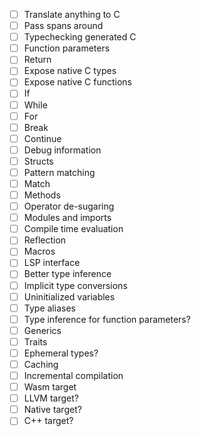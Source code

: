 - [ ] Translate anything to C
- [ ] Pass spans around
- [ ] Typechecking generated C
- [ ] Function parameters
- [ ] Return
- [ ] Expose native C types
- [ ] Expose native C functions
- [ ] If
- [ ] While
- [ ] For
- [ ] Break
- [ ] Continue
- [ ] Debug information
- [ ] Structs
- [ ] Pattern matching
- [ ] Match
- [ ] Methods
- [ ] Operator de-sugaring
- [ ] Modules and imports
- [ ] Compile time evaluation
- [ ] Reflection
- [ ] Macros
- [ ] LSP interface
- [ ] Better type inference
- [ ] Implicit type conversions
- [ ] Uninitialized variables
- [ ] Type aliases
- [ ] Type inference for function parameters?
- [ ] Generics
- [ ] Traits
- [ ] Ephemeral types?
- [ ] Caching
- [ ] Incremental compilation
- [ ] Wasm target
- [ ] LLVM target?
- [ ] Native target?
- [ ] C++ target?